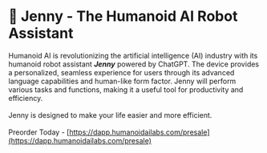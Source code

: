 # 🤖 Jenny - The Humanoid AI Robot Assistant

Humanoid AI is revolutionizing the artificial intelligence (AI) industry with its humanoid robot assistant _**Jenny**_ powered by ChatGPT. The device provides a personalized, seamless experience for users through its advanced language capabilities and human-like form factor. Jenny will perform various tasks and functions, making it a useful tool for productivity and efficiency.\
\
Jenny is designed to make your life easier and more efficient.\
\
Preorder Today  - [https://dapp.humanoidailabs.com/presale](https://dapp.humanoidailabs.com/presale)

